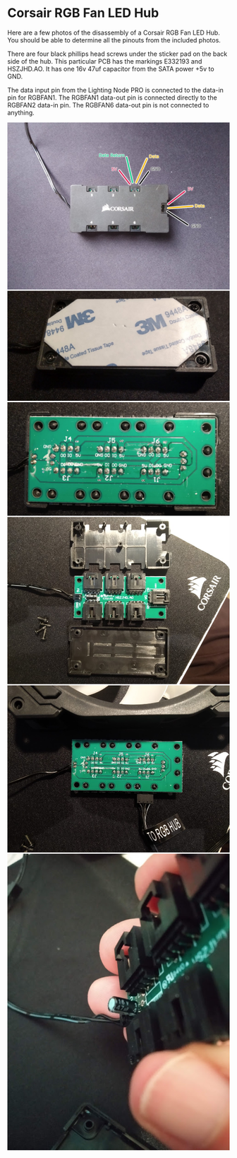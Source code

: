 # Corsair RGB Fan LED Hub

Here are a few photos of the disassembly of a Corsair RGB Fan LED Hub.
You should be able to determine all the pinouts from the included photos.

There are four black phillips head screws under the sticker pad on the back side of the hub.
This particular PCB has the markings E332193 and HSZJHD.AO.
It has one 16v 47uf capacitor from the SATA power +5v to GND.

The data input pin from the Lighting Node PRO is connected to the data-in pin for RGBFAN1.
The RGBFAN1 data-out pin is connected directly to the RGBFAN2 data-in pin.
The RGBFAN6 data-out pin is not connected to anything.

![corsair-rgb-fan-led-hub-0](corsair-rgb-fan-led-hub-0.jpg)
![corsair-rgb-fan-led-hub-2](corsair-rgb-fan-led-hub-2.jpg)
![corsair-rgb-fan-led-hub-3](corsair-rgb-fan-led-hub-3.jpg)
![corsair-rgb-fan-led-hub-4](corsair-rgb-fan-led-hub-4.jpg)
![corsair-rgb-fan-led-hub-5](corsair-rgb-fan-led-hub-5.jpg)
![corsair-rgb-fan-led-hub-6](corsair-rgb-fan-led-hub-6.jpg)
